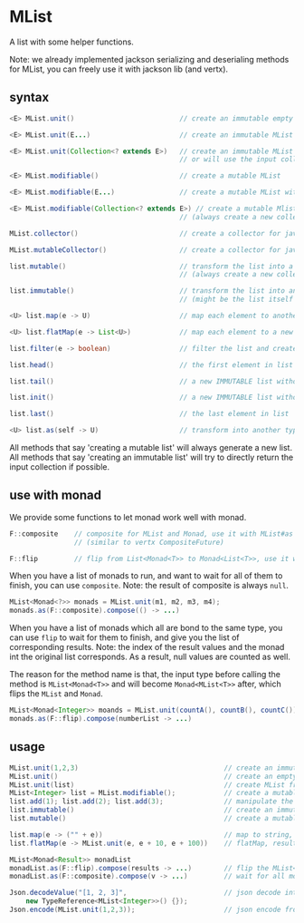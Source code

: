 # MList

A list with some helper functions.

Note: we already implemented jackson serializing and deserialing methods for MList, you can freely use it with jackson lib (and vertx).

## syntax

```java
<E> MList.unit()                          // create an immutable empty MList

<E> MList.unit(E...)                      // create an immutable MList with given elements in it

<E> MList.unit(Collection<? extends E>)   // create an immutable MList with same elements as the given collection,
                                          // or will use the input collection if it's MList and immutable

<E> MList.modifiable()                    // create a mutable MList

<E> MList.modifiable(E...)                // create a mutable MList with given elements in it

<E> MList.modifiable(Collection<? extends E>) // create a mutable Mlist with same elements as the given collection
                                          // (always create a new collection)

MList.collector()                         // create a collector for java stream api to collect elements into an immutable MList, always create a new collection

MList.mutableCollector()                  // create a collector for java stream api to collect elements into a mutable MList, always create a new collection

list.mutable()                            // transform the list into a mutable list
                                          // (always create a new collection)

list.immutable()                          // transform the list into an immutable list
                                          // (might be the list itself if already immutable)

<U> list.map(e -> U)                      // map each element to another value and join all values into a new IMMUTABLE list

<U> list.flatMap(e -> List<U>)            // map each element to a new list, and join all elements in all lists into a new IMMUTABLE list

list.filter(e -> boolean)                 // filter the list and create a new list

list.head()                               // the first element in list

list.tail()                               // a new IMMUTABLE list without the first element

list.init()                               // a new IMMUTABLE list without the last element

list.last()                               // the last element in list

<U> list.as(self -> U)                    // transform into another type
```

All methods that say 'creating a mutable list' will always generate a new list.  
All methods that say 'creating an immutable list' will try to directly return the input collection if possible.

## use with monad

We provide some functions to let monad work well with monad.

```java
F::composite    // composite for MList and Monad, use it with MList#as
                // (similar to vertx CompositeFuture)

F::flip         // flip from List<Monad<T>> to Monad<List<T>>, use it with MList#as
```

When you have a list of monads to run, and want to wait for all of them to finish, you can use `composite`. Note: the result of composite is always `null`.

```java
MList<Monad<?>> monads = MList.unit(m1, m2, m3, m4);
monads.as(F::composite).compose(() -> ...)
```

When you have a list of monads which all are bond to the same type, you can use `flip` to wait for them to finish, and give you the list of corresponding results. Note: the index of the result values and the monad int the original list corresponds. As a result, null values are counted as well.

The reason for the method name is that, the input type before calling the method is `MList<Monad<T>>` and will become `Monad<MList<T>>` after, which flips the `MList` and `Monad`.

```java
MList<Monad<Integer>> moands = MList.unit(countA(), countB(), countC());
monads.as(F::flip).compose(numberList -> ...)
```

## usage

```java
MList.unit(1,2,3)                                    // create an immutable list with [1, 2, 3] in it
MList.unit()                                         // create an empty immutable list
MList.unit(list)                                     // create MList from existing list
MList<Integer> list = MList.modifiable();            // create a mutable list
list.add(1); list.add(2); list.add(3);               // manipulate the list
list.immutable()                                     // create an immutable list with all elements in the old list
list.mutable()                                       // create a mutable list with all elements in the old list

list.map(e -> ("" + e))                              // map to string, result would be ["1", "2", "3"]
list.flatMap(e -> MList.unit(e, e + 10, e + 100))    // flatMap, result would be [1, 11, 101, 2, 12, 102, 3, 13, 103]

MList<Monad<Result>> monadList
monadList.as(F::flip).compose(results -> ...)        // flip the MList<Monad<Result>> into Monad<MList<Result>>
monadList.as(F::composite).compose(v -> ...)         // wait for all monads in list to finish, if one monad got error then the result will be set to failed

Json.decodeValue("[1, 2, 3]",                        // json decode into the MList
    new TypeReference<MList<Integer>>() {});
Json.encode(MList.unit(1,2,3));                      // json encode from the MList
```
